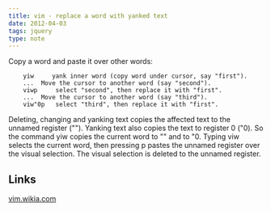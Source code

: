 ```yaml
---
title: vim - replace a word with yanked text
date: 2012-04-03
tags: jquery
type: note
---
```


Copy a word and paste it over other words:

```vim
    yiw     yank inner word (copy word under cursor, say "first").
    ...	 Move the cursor to another word (say "second").
    viwp	 select "second", then replace it with "first".
    ...	 Move the cursor to another word (say "third").
    viw"0p	 select "third", then replace it with "first".
```

<!-- more -->
Deleting, changing and yanking text copies the affected text to the unnamed register ("").
Yanking text also copies the text to register 0 ("0).
So the command yiw copies the current word to "" and to "0.
Typing viw selects the current word, then pressing p pastes the unnamed register over the visual selection.
The visual selection is deleted to the unnamed register.

Links
------
[vim.wikia.com](http://vim.wikia.com/wiki/Replace_a_word_with_yanked_text)
